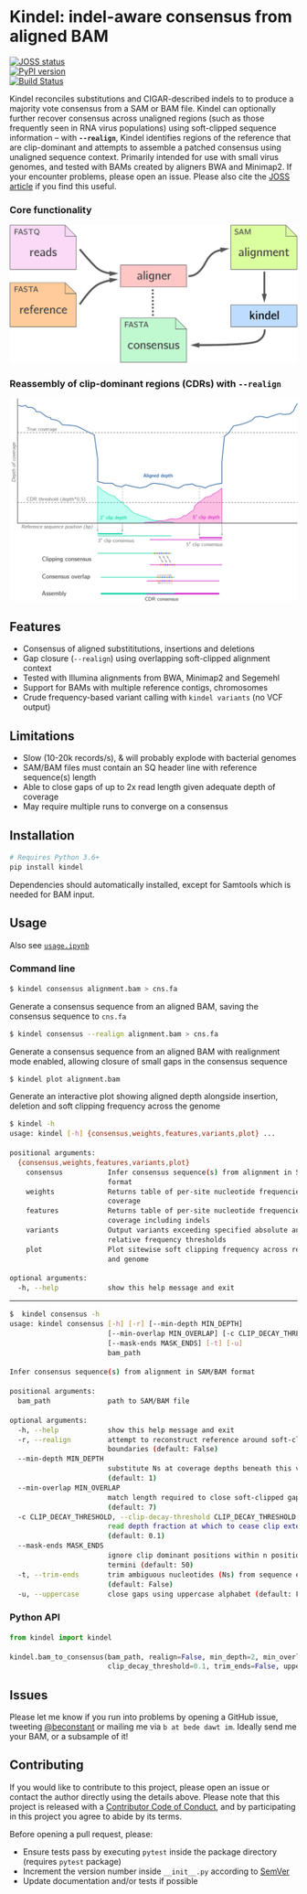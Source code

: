 # Kindel: indel-aware consensus from aligned BAM

[![JOSS status](http://joss.theoj.org/papers/117efd1fc35bb2011311f73d3fa0b545/status.svg)](http://joss.theoj.org/papers/117efd1fc35bb2011311f73d3fa0b545)  
[![PyPI version](https://badge.fury.io/py/kindel.svg)](https://badge.fury.io/py/kindel)  
[![Build Status](https://travis-ci.org/bede/kindel.svg?branch=master)](https://travis-ci.org/bede/kindel)  



Kindel reconciles substitutions and CIGAR-described indels to to produce a majority vote consensus from a SAM or BAM file. Kindel can optionally further recover consensus across unaligned regions (such as those frequently seen in RNA virus populations) using soft-clipped sequence information – with **`--realign`**, Kindel identifies regions of the reference that are clip-dominant and attempts to assemble a patched consensus using unaligned sequence context. Primarily intended for use with small virus genomes, and tested with BAMs created by aligners BWA and Minimap2. If your encounter problems, please open an issue. Please also cite the [JOSS article](http://joss.theoj.org/papers/117efd1fc35bb2011311f73d3fa0b545) if you find this useful.



### Core functionality

![clip-dominant region](kindelflow.png)



### Reassembly of clip-dominant regions (CDRs) with `--realign`

![clip-dominant region](cdrs.png)


## Features

- Consensus of aligned substititutions, insertions and deletions
- Gap closure (`--realign`) using overlapping soft-clipped alignment context
- Tested with Illumina alignments from BWA, Minimap2 and Segemehl 
- Support for BAMs with multiple reference contigs, chromosomes
- Crude frequency-based variant calling with `kindel variants` (no VCF output)



## Limitations

- Slow (10-20k records/s), & will probably explode with bacterial genomes
- SAM/BAM files must contain an SQ header line with reference sequence(s) length
- Able to close gaps of up to 2x read length given adequate depth of coverage
- May require multiple runs to converge on a consensus



## Installation

```python
# Requires Python 3.6+
pip install kindel
```
Dependencies should automatically installed, except for Samtools which is needed for BAM input.



## Usage

Also see [`usage.ipynb`](usage.ipynb)



### Command line

```bash
$ kindel consensus alignment.bam > cns.fa
```
Generate a consensus sequence from an aligned BAM, saving the consensus sequence to `cns.fa`



```bash
$ kindel consensus --realign alignment.bam > cns.fa
```

Generate a consensus sequence from an aligned BAM with realignment mode enabled, allowing closure of small gaps in the consensus sequence



```bash
$ kindel plot alignment.bam
```

Generate an interactive plot showing aligned depth alongside insertion, deletion and soft clipping frequency across the genome



```bash
$ kindel -h
usage: kindel [-h] {consensus,weights,features,variants,plot} ...

positional arguments:
  {consensus,weights,features,variants,plot}
    consensus           Infer consensus sequence(s) from alignment in SAM/BAM
                        format
    weights             Returns table of per-site nucleotide frequencies and
                        coverage
    features            Returns table of per-site nucleotide frequencies and
                        coverage including indels
    variants            Output variants exceeding specified absolute and
                        relative frequency thresholds
    plot                Plot sitewise soft clipping frequency across reference
                        and genome

optional arguments:
  -h, --help            show this help message and exit

```
---
```bash
$  kindel consensus -h
usage: kindel consensus [-h] [-r] [--min-depth MIN_DEPTH]
                        [--min-overlap MIN_OVERLAP] [-c CLIP_DECAY_THRESHOLD]
                        [--mask-ends MASK_ENDS] [-t] [-u]
                        bam_path

Infer consensus sequence(s) from alignment in SAM/BAM format

positional arguments:
  bam_path              path to SAM/BAM file

optional arguments:
  -h, --help            show this help message and exit
  -r, --realign         attempt to reconstruct reference around soft-clip
                        boundaries (default: False)
  --min-depth MIN_DEPTH
                        substitute Ns at coverage depths beneath this value
                        (default: 1)
  --min-overlap MIN_OVERLAP
                        match length required to close soft-clipped gaps
                        (default: 7)
  -c CLIP_DECAY_THRESHOLD, --clip-decay-threshold CLIP_DECAY_THRESHOLD
                        read depth fraction at which to cease clip extension
                        (default: 0.1)
  --mask-ends MASK_ENDS
                        ignore clip dominant positions within n positions of
                        termini (default: 50)
  -t, --trim-ends       trim ambiguous nucleotides (Ns) from sequence ends
                        (default: False)
  -u, --uppercase       close gaps using uppercase alphabet (default: False)
```



### Python API

```python
from kindel import kindel

kindel.bam_to_consensus(bam_path, realign=False, min_depth=2, min_overlap=7,
                        clip_decay_threshold=0.1, trim_ends=False, uppercase=False)
```



## Issues

Please let me know if you run into problems by opening a GitHub issue, tweeting [@beconstant](https://twitter.com/beconstant) or mailing me via `b at bede dawt im`. Ideally send me your BAM, or a subsample of it!



## Contributing

If you would like to contribute to this project, please open an issue or contact the author directly using the details above. Please note that this project is released with a [Contributor Code of Conduct](https://github.com/statsmaths/kerasR/blob/master/CONDUCT.md), and by participating in this project you agree to abide by its terms.

Before opening a pull request, please:

- Ensure tests pass by executing `pytest` inside the package directory  (requires `pytest` package)
- Increment the version number inside `__init__.py` according to [SemVer](http://semver.org/)
- Update documentation and/or tests if possible